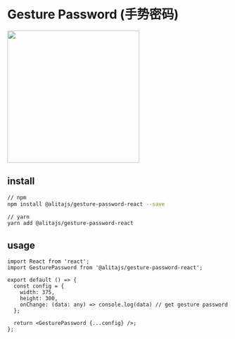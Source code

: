 

# Gesture Password (手势密码)

<img height="300" src="https://user-images.githubusercontent.com/11746742/68995608-735b4a00-08ca-11ea-8402-2d5229beaceb.png"></img>

## install

```bash
// npm
npm install @alitajs/gesture-password-react --save

// yarn
yarn add @alitajs/gesture-password-react
```

## usage

```tsx
import React from 'react';
import GesturePassword from '@alitajs/gesture-password-react';

export default () => {
  const config = {
    width: 375,
    height: 300,
    onChange: (data: any) => console.log(data) // get gesture password
  };

  return <GesturePassword {...config} />;
};
```
